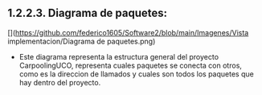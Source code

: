 ## 1.2.2.3. Diagrama de paquetes:
[](https://github.com/federico1605/Software2/blob/main/Imagenes/Vista implementacion/Diagrama de paquetes.png)

- Este diagrama representa la estructura general del proyecto CarpoolingUCO, representa cuales paquetes se conecta con otros, como es la direccion de llamados y cuales son todos los paquetes que hay dentro del proyecto.